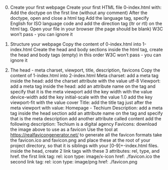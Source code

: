 0. Create your first webpage
    Create your first HTML file 0-index.html with:
    Add the doctype on the first line (without any comment)
    After the doctype, open and close a html tag
    Add the language tag, specify English for ISO language code and add the direction tag (ltr or rtl) on the html tag.
    Open your file in your browser (the page should be blank)
    W3C won’t pass - you can ignore it

1. Structure your webpage
    Copy the content of 0-index.html into 1-index.html
    Create the head and body sections
    inside the html tag, create the head and body tags (empty) in this order
    W3C won’t pass - you can ignore it

2. The head - meta charset, viewport, title, description, favicons
    Copy the content of 1-index.html into 2-index.html
    Meta charset:
        add a meta tag inside the head:
        add the charset attribute with the value utf-8
    Viewport:
        add a meta tag inside the head:
        add an attribute name on the tag and specify that it is the meta viewport
        add the key width with the value device-width
        add the key initial-scale with the value 1.0
        add the key viewport-fit with the value cover
    Title:
        add the title tag just after the meta viewport with value: Homepage - Techium
    Description:
        add a meta tag inside the head section
        add an attribute name on the tag and specify that is the meta description
        add another attribute called content
        add the following description: Techium is a digital agency
    Favicons:
        download the image above to use as a favicon
        Use the tool at https://realfavicongenerator.net/ to generate all the favicon formats
        take the favicon.ico and favicon.png and place these at the root of your project directory, so that it is siblings with your [0-9]+-index.html files.
        inside the head, create 2 link tags with these 3 attributes: rel, type, and href.
            the first link tag:
                rel: icon
                type: image/x-icon
                href: ./favicon.ico
            the second link tag:
                rel: icon
                type: image/png
                href: ./favicon.png